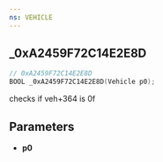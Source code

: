 ```yaml
---
ns: VEHICLE
---
```

## _0xA2459F72C14E2E8D

```c
// 0xA2459F72C14E2E8D
BOOL _0xA2459F72C14E2E8D(Vehicle p0);
```

checks if veh+364 is 0f

## Parameters
* **p0**

